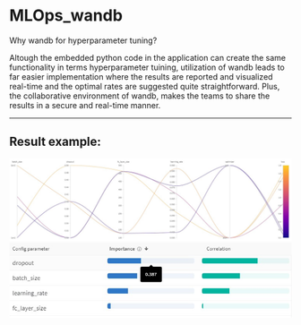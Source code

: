 # MLOps_wandb

Why wandb for hyperparameter tuning?

Altough the embedded python code in the application can create the same functionality in terms hyperparameter tuining, utilization of wandb leads to far easier implementation where the results are reported and visualized real-time and the optimal rates are suggested quite straightforward. Plus, the collaborative environment of wandb, makes the teams to share the results in a secure and real-time manner.

<hr>
<h2>Result example:</h2> 

<img src="asset/result1.jpg" alt="result1">

<img src="asset/result2.jpg" alt="result2">
